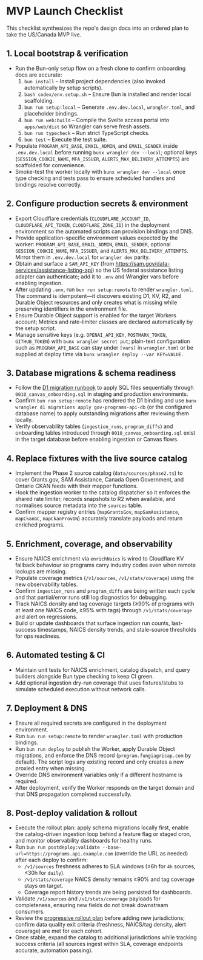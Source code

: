 # MVP Launch Checklist

This checklist synthesizes the repo's design docs into an ordered plan to take the US/Canada MVP live.

## 1. Local bootstrap & verification
- Run the Bun-only setup flow on a fresh clone to confirm onboarding docs are accurate:
  1. `bun install` – Install project dependencies (also invoked automatically by setup scripts).
  2. `bash codex/env.setup.sh` – Ensure Bun is installed and render local scaffolding.
  3. `bun run setup:local` – Generate `.env.dev.local`, `wrangler.toml`, and placeholder bindings.
  4. `bun run web:build` – Compile the Svelte access portal into `apps/web/dist` so Wrangler can serve fresh assets.
  5. `bun run typecheck` – Run strict TypeScript checks.
  6. `bun test` – Execute the test suite.
- Populate `PROGRAM_API_BASE`, `EMAIL_ADMIN`, and `EMAIL_SENDER` inside `.env.dev.local` before running `bunx wrangler dev --local`; optional keys (`SESSION_COOKIE_NAME`, `MFA_ISSUER`, `ALERTS_MAX_DELIVERY_ATTEMPTS`) are scaffolded for convenience.
- Smoke-test the worker locally with `bunx wrangler dev --local` once type checking and tests pass to ensure scheduled handlers and bindings resolve correctly.

## 2. Configure production secrets & environment
- Export Cloudflare credentials (`CLOUDFLARE_ACCOUNT_ID`, `CLOUDFLARE_API_TOKEN`, `CLOUDFLARE_ZONE_ID`) in the deployment environment so the automated scripts can provision bindings and DNS.
- Provide application-specific environment values expected by the worker: `PROGRAM_API_BASE`, `EMAIL_ADMIN`, `EMAIL_SENDER`, optional `SESSION_COOKIE_NAME`, `MFA_ISSUER`, and `ALERTS_MAX_DELIVERY_ATTEMPTS`. Mirror them in `.env.dev.local` for `wrangler dev` parity.
- Obtain and surface a `SAM_API_KEY` (from https://sam.gov/data-services/assistance-listing-api) so the US federal assistance listing adapter can authenticate; add it to `.env` and Wrangler vars before enabling ingestion.
- After updating `.env`, run `bun run setup:remote` to render `wrangler.toml`. The command is idempotent—it discovers existing D1, KV, R2, and Durable Object resources and only creates what is missing while preserving identifiers in the environment file.
- Ensure Durable Object support is enabled for the target Workers account; Metrics and rate-limiter classes are declared automatically by the setup script.
- Manage sensitive keys (e.g. `OPENAI_API_KEY`, `POSTMARK_TOKEN`, `GITHUB_TOKEN`) with `bunx wrangler secret put`; plain-text configuration such as `PROGRAM_API_BASE` can stay under `[vars]` in `wrangler.toml` or be supplied at deploy time via `bunx wrangler deploy --var KEY=VALUE`.

## 3. Database migrations & schema readiness
- Follow the [D1 migration runbook](./d1-migration-runbook.md) to apply SQL files sequentially through `0010_canvas_onboarding.sql` in staging and production environments.
- Confirm `bun run setup:remote` has rendered the D1 binding and use `bunx wrangler d1 migrations apply gov-programs-api-db` (or the configured database name) to apply outstanding migrations after reviewing them locally.
- Verify observability tables (`ingestion_runs`, `program_diffs`) and onboarding tables introduced through `0010_canvas_onboarding.sql` exist in the target database before enabling ingestion or Canvas flows.

## 4. Replace fixtures with the live source catalog
- Implement the Phase 2 source catalog (`data/sources/phase2.ts`) to cover Grants.gov, SAM Assistance, Canada Open Government, and Ontario CKAN feeds with their mapper functions.
- Hook the ingestion worker to the catalog dispatcher so it enforces the shared rate limiter, records snapshots to R2 when available, and normalises source metadata into the `sources` table.
- Confirm mapper registry entries (`mapGrantsGov`, `mapSamAssistance`, `mapCkanGC`, `mapCkanProvON`) accurately translate payloads and return enriched programs.

## 5. Enrichment, coverage, and observability
- Ensure NAICS enrichment via `enrichNaics` is wired to Cloudflare KV fallback behaviour so programs carry industry codes even when remote lookups are missing.
- Populate coverage metrics (`/v1/sources`, `/v1/stats/coverage`) using the new observability tables.
- Confirm `ingestion_runs` and `program_diffs` are being written each cycle and that partial/error runs still log diagnostics for debugging.
- Track NAICS density and tag coverage targets (≥90% of programs with at least one NAICS code, ≥95% with tags) through `/v1/stats/coverage` and alert on regressions.
- Build or update dashboards that surface ingestion run counts, last-success timestamps, NAICS density trends, and stale-source thresholds for ops readiness.

## 6. Automated testing & CI
- Maintain unit tests for NAICS enrichment, catalog dispatch, and query builders alongside Bun type checking to keep CI green.
- Add optional ingestion dry-run coverage that uses fixtures/stubs to simulate scheduled execution without network calls.

## 7. Deployment & DNS
- Ensure all required secrets are configured in the deployment environment.
- Run `bun run setup:remote` to render `wrangler.toml` with production bindings.
- Run `bun run deploy` to publish the Worker, apply Durable Object migrations, and enforce the DNS record (`program.fungiagricap.com` by default). The script logs any existing record and only creates a new proxied entry when missing.
- Override DNS environment variables only if a different hostname is required.
- After deployment, verify the Worker responds on the target domain and that DNS propagation completed successfully.

## 8. Post-deploy validation & rollout
- Execute the rollout plan: apply schema migrations locally first, enable the catalog-driven ingestion loop behind a feature flag or staged cron, and monitor observability dashboards for healthy runs.
- Run `bun run postdeploy:validate --base-url=https://programs.api.example.com` (override the URL as needed) after each deploy to confirm:
  - `/v1/sources` freshness adheres to SLA windows (≤6h for `4h` sources, ≤30h for `daily`).
  - `/v1/stats/coverage` NAICS density remains ≥90% and tag coverage stays on target.
  - Coverage report history trends are being persisted for dashboards.
- Validate `/v1/sources` and `/v1/stats/coverage` payloads for completeness, ensuring new fields do not break downstream consumers.
- Review the [progressive rollout plan](./progressive-rollout-plan.md) before adding new jurisdictions; confirm data quality exit criteria (freshness, NAICS/tag density, alert coverage) are met for each cohort.
- Once stable, expand the catalog to additional jurisdictions while tracking success criteria (all sources ingest within SLA, coverage endpoints accurate, automation passing).
